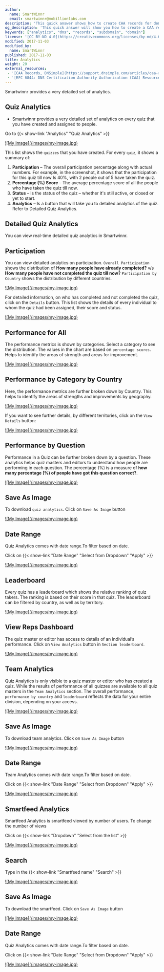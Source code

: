 ```yaml
---
author:
  name: SmartWinnr
  email: smartwinnr@mobillionlabs.com
description: 'This quick answer shows how to create CAA records for domains and subdomains.'
og_description: 'This quick answer will show you how to create a CAA record for domains and subdomains'
keywords: ["analytics", "dns", "records", "subdomain", "domain"]
license: '[CC BY-ND 4.0](https://creativecommons.org/licenses/by-nd/4.0)'
modified: 2017-11-03
modified_by:
  name: SmartWinnr
published: 2017-11-03
title: Analytics
weight: 20
external_resources:
 - '[CAA Records, DNSimple](https://support.dnsimple.com/articles/caa-record/)'
 - '[RFC 6844: DNS Certification Authority Authorization (CAA) Resource Record](https://tools.ietf.org/html/rfc6844)'
---
```

Smartwinnr provides a very detailed set of analytics.


## Quiz Analytics
*  Smartwinnr provides a very detailed set of analytics on every quiz that you have created and assigned to people.

Go to {{< show-link "Analytics" "Quiz Analytics" >}}

<span class="my-gallery">
<a href="/image/my-image.jpg">
![My Image](/images/my-image.jpg)
</a>
</span>

This list shows the `quizzes` that you have created. For every `quiz`, it shows a summary of:

1. **Participation**  – The overall participation percentage along with actual numbers. For example, in the screenshot, it shows that the participation for this quiz till now Is 40%, with 2 people out of 5 have taken the quiz.
2. **Percentage (%) Score**  – The average percentage score of all the people who have taken the quiz till now.
3. **Status** – Is the status of the quiz – whether it's still active, or closed or yet to start.
4. **Analytics** – Is a button that will take you to detailed analytics of the quiz. Refer to Detailed Quiz Analytics.

## Detailed Quiz Analytics
You can view real-time detailed quiz analytics in Smartwinnr.

## Participation
You can view detailed analytics on participation. `Overall Participation` shows the distribution of **How many people have already completed?** v/s **How many people have not completed the quiz till now?** `Participation by Country` shows the distribution by different countries.

<span class="my-gallery">
<a href="/image/my-image.jpg">
![My Image](/images/my-image.jpg)
</a>
</span>

For detailed information, on who has completed and not completed the quiz, click on the `Details` button. This list shows the details of every individual to whom the quiz had been assigned, their score and status.

<span class="my-gallery">
<a href="/image/my-image.jpg">
![My Image](/images/my-image.jpg)
</a>
</span>

## Performance for All
The performance metrics is shown by categories. Select a category to see the distribution. The values in the chart are based on `percentage scores`. Helps to identify the areas of strength and areas for improvement.

<span class="my-gallery">
<a href="/image/my-image.jpg">
![My Image](/images/my-image.jpg)
</a>
</span>

## Performance by Category by Country
Here, the performance metrics are further broken down by Country. This helps to identify the areas of strengths and improvements by geography.

<span class="my-gallery">
<a href="/image/my-image.jpg">
![My Image](/images/my-image.jpg)
</a>
</span>

If you want to see further details, by different territories, click on the `View Details` button:

<span class="my-gallery">
<a href="/image/my-image.jpg">
![My Image](/images/my-image.jpg)
</a>
</span>

## Performance by Question

Performance in a Quiz can be further broken down by a question. These analytics helps quiz masters and editors to understand how people are performing in each question. The percentage (%) is a measure of **how many percentage (%) of people have got this question correct?**.

<span class="my-gallery">
<a href="/image/my-image.jpg">
![My Image](/images/my-image.jpg)
</a>
</span>

## Save As Image
To download `quiz analytics`. Click on `Save As Image` button

<span class="my-gallery">
<a href="/image/my-image.jpg">
![My Image](/images/my-image.jpg)
</a>
</span>

## Date Range
Quiz Analytics comes with date range.To filter based on date.

Click on {{< show-link "Date Range" "Select from Dropdown" "Apply" >}}

<span class="my-gallery">
<a href="/image/my-image.jpg">
![My Image](/images/my-image.jpg)
</a>
</span>

## Leaderboard
Every quiz has a leaderboard which shows the relative ranking of quiz takers. The ranking is based on their score in that quiz. The leaderboard can be filtered by country, as well as by territory.

<span class="my-gallery">
<a href="/image/my-image.jpg">
![My Image](/images/my-image.jpg)
</a>
</span>

## View Reps Dashboard
The quiz master or editor has access to details of an individual’s performance. Click on `View Analytics` button in `Section leaderboard`.

<span class="my-gallery">
<a href="/image/my-image.jpg">
![My Image](/images/my-image.jpg)
</a>
</span>

## Team Analytics
Quiz Analytics is only visible to a quiz master or editor who has created a quiz. While the results of performance of all quizzes are available to all quiz masters in the `Team Analytics` section. The overall performance, `performance by country` and `leaderboard` reflects the data for your entire division, depending on your access.

<span class="my-gallery">
<a href="/image/my-image.jpg">
![My Image](/images/my-image.jpg)
</a>
</span>

## Save As Image
To download team analytics. Click on `Save As Image` button

<span class="my-gallery">
<a href="/image/my-image.jpg">
![My Image](/images/my-image.jpg)
</a>
</span>

## Date Range
Team Analytics comes with date range.To filter based on date.

Click on {{< show-link "Date Range" "Select from Dropdown" "Apply" >}}

<span class="my-gallery">
<a href="/image/my-image.jpg">
![My Image](/images/my-image.jpg)
</a>
</span>

## Smartfeed Analytics
Smartfeed Analytics is smartfeed viewed by number of users. To change the number of views

Click on {{< show-link "Dropdown" "Select from the list" >}}

<span class="my-gallery">
<a href="/image/my-image.jpg">
![My Image](/images/my-image.jpg)
</a>
</span>

## Search
Type in the {{< show-link "Smartfeed name" "Search" >}}

<span class="my-gallery">
<a href="/image/my-image.jpg">
![My Image](/images/my-image.jpg)
</a>
</span>

## Save As Image
To download the smartfeed. Click on `Save As Image` button

<span class="my-gallery">
<a href="/image/my-image.jpg">
![My Image](/images/my-image.jpg)
</a>
</span>

## Date Range
Quiz Analytics comes with date range.To filter based on date.

Click on {{< show-link "Date Range" "Select from Dropdown" "Apply" >}}

<span class="my-gallery">
<a href="/image/my-image.jpg">
![My Image](/images/my-image.jpg)
</a>
</span>
